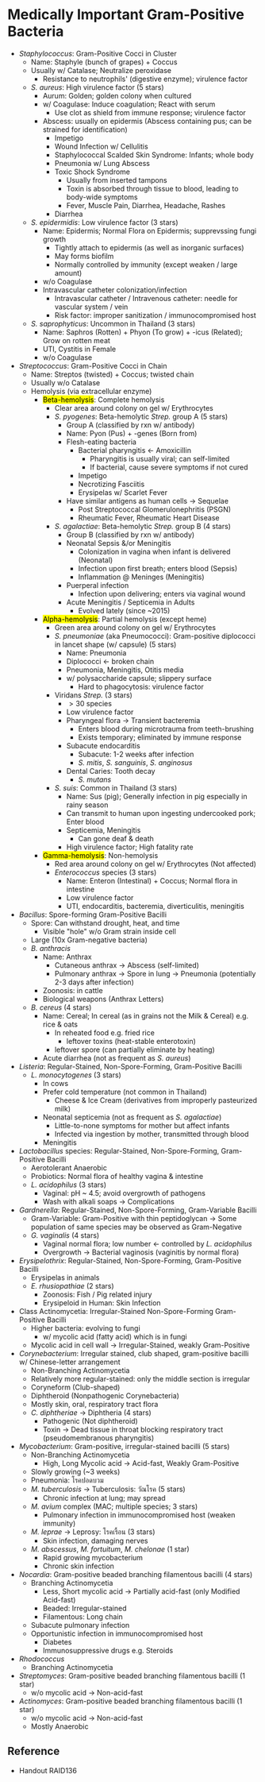 # Medically Important Gram-Positive Bacteria

* *Staphylococcus*: Gram-Positive Cocci in Cluster
  * Name: Staphyle (bunch of grapes) + Coccus
  * Usually w/ Catalase; Neutralize peroxidase
    * Resistance to neutrophils' (digestive enzyme); virulence factor
  * *S. aureus*: High virulence factor (5 stars)
    * Aurum: Golden; golden colony when cultured
    * w/ Coagulase: Induce coagulation; React with serum
      * Use clot as shield from immune response; virulence factor
    * Abscess: usually on epidermis (Abscess containing pus; can be strained for identification)
      * Impetigo
      * Wound Infection w/ Cellulitis
      * Staphylococcal Scalded Skin Syndrome: Infants; whole body
      * Pneumonia w/ Lung Abscess
      * Toxic Shock Syndrome
        * Usually from inserted tampons
        * Toxin is absorbed through tissue to blood, leading to body-wide symptoms
        * Fever, Muscle Pain, Diarrhea, Headache, Rashes
      * Diarrhea
  * *S. epidermidis*: Low virulence factor (3 stars)
    * Name: Epidermis; Normal Flora on Epidermis; supprevssing fungi growth
      * Tightly attach to epidermis (as well as inorganic surfaces)
      * May forms biofilm
      * Normally controlled by immunity (except weaken / large amount)
    * w/o Coagulase
    * Intravascular catheter colonization/infection
      * Intravascular catheter / Intravenous catheter: needle for vascular system / vein
      * Risk factor: improper sanitization / immunocompromised host
  * *S. saprophyticus*: Uncommon in Thailand (3 stars)
    * Name: Saphros (Rotten) + Phyon (To grow) + -icus (Related); Grow on rotten meat
    * UTI, Cystitis in Female
    * w/o Coagulase
* *Streptococcus*: Gram-Positive Cocci in Chain
  * Name: Streptos (twisted) + Coccus; twisted chain
  * Usually w/o Catalase
  * Hemolysis (via extracellular enzyme)
    * <mark class="hltr-yellow">Beta-hemolysis</mark>: Complete hemolysis
      * Clear area around colony on gel w/ Erythrocytes
      * *S. pyogenes*: Beta-hemolytic *Strep.* group A (5 stars)
        * Group A (classified by rxn w/ antibody)
        * Name: Pyon (Pus) + -genes (Born from)
        * Flesh-eating bacteria
          * Bacterial pharyngitis ← Amoxicillin
            * Pharyngitis is usually viral; can self-limited
            * If bacterial, cause severe symptoms if not cured
          * Impetigo
          * Necrotizing Fasciitis
          * Erysipelas w/ Scarlet Fever
        * Have similar antigens as human cells → Sequelae
          * Post Streptococcal Glomerulonephritis (PSGN)
          * Rheumatic Fever, Rheumatic Heart Disease
      * *S. agalactiae*: Beta-hemolytic *Strep.* group B (4 stars)
        * Group B (classified by rxn w/ antibody)
        * Neonatal Sepsis &/or Meningitis
          * Colonization in vagina when infant is delivered (Neonatal)
          * Infection upon first breath; enters blood (Sepsis)
          * Inflammation @ Meninges (Meningitis)
        * Puerperal infection
          * Infection upon delivering; enters via vaginal wound
        * Acute Meningitis / Septicemia in Adults
          * Evolved lately (since ~2015)
    * <mark class="hltr-green">Alpha-hemolysis</mark>: Partial hemolysis (except heme)
      * Green area around colony on gel w/ Erythrocytes
      * *S. pneumoniae* (aka Pneumococci): Gram-positive diplococci in lancet shape (w/ capsule) (5 stars)
        * Name: Pneumonia
        * Diplococci ← broken chain
        * Pneumonia, Meningitis, Otitis media
        * w/ polysaccharide capsule; slippery surface
          * Hard to phagocytosis: virulence factor
      * Viridans *Strep.* (3 stars)
        * $> 30$ species
        * Low virulence factor
        * Pharyngeal flora → Transient bacteremia
          * Enters blood during microtrauma from teeth-brushing
          * Exists temporary; eliminated by immune response
        * Subacute endocarditis
          * Subacute: 1-2 weeks after infection
          * *S. mitis*, *S. sanguinis*, *S. anginosus*
        * Dental Caries: Tooth decay
          * *S. mutans*
      * *S. suis*: Common in Thailand (3 stars)
        * Name: Sus (pig); Generally infection in pig especially in rainy season
        * Can transmit to human upon ingesting undercooked pork; Enter blood
        * Septicemia, Meningitis
          * Can gone deaf & death
        * High virulence factor; High fatality rate
    * <mark class="hltr-red">Gamma-hemolysis</mark>: Non-hemolysis
      * Red area around colony on gel w/ Erythrocytes (Not affected)
      * *Enterococcus* species (3 stars)
        * Name: Enteron (Intestinal) + Coccus; Normal flora in intestine
        * Low virulence factor
        * UTI, endocarditis, bacteremia, diverticulitis, meningitis
* *Bacillus*: Spore-forming Gram-Positive Bacilli
  * Spore: Can withstand drought, heat, and time
    * Visible "hole" w/o Gram strain inside cell
  * Large (10x Gram-negative bacteria)
  * *B. anthracis*
    * Name: Anthrax
      * Cutaneous anthrax → Abscess (self-limited)
      * Pulmonary anthrax → Spore in lung → Pneumonia (potentially 2-3 days after infection)
    * Zoonosis: in cattle
    * Biological weapons (Anthrax Letters)
  * *B. cereus* (4 stars)
    * Name: Cereal; In cereal (as in grains not the Milk & Cereal) e.g. rice & oats
      * In reheated food e.g. fried rice
        * leftover toxins (heat-stable enterotoxin)
      * leftover spore (can partially eliminate by heating)
    * Acute diarrhea (not as frequent as *S. aureus*)
* *Listeria*: Regular-Stained, Non-Spore-Forming, Gram-Positive Bacilli
  * *L. monocytogenes* (3 stars)
    * In cows
    * Prefer cold temperature (not common in Thailand)
      * Cheese & Ice Cream (derivatives from improperly pasteurized milk)
    * Neonatal septicemia (not as frequent as *S. agalactiae*)
      * Little-to-none symptoms for mother but affect infants
      * Infected via ingestion by mother, transmitted through blood
    * Meningitis
* *Lactobacillus* species: Regular-Stained, Non-Spore-Forming, Gram-Positive Bacilli
  * Aerotolerant Anaerobic
  * Probiotics: Normal flora of healthy vagina & intestine
  * *L. acidophilus* (3 stars)
    * Vaginal: pH ~ 4.5; avoid overgrowth of pathogens
    * Wash with alkali soaps → Complications
* *Gardnerella*: Regular-Stained, Non-Spore-Forming, Gram-Variable Bacilli
  * Gram-Variable: Gram-Positive with thin peptidoglycan → Some population of same species may be observed as Gram-Negative
  * *G. vaginalis* (4 stars)
    * Vaginal normal flora; low number ← controlled by *L. acidophilus*
    * Overgrowth → Bacterial vaginosis (vaginitis by normal flora)
* *Erysipelothrix*: Regular-Stained, Non-Spore-Forming, Gram-Positive Bacilli
  * Erysipelas in animals
  * *E. rhusiopathiae* (2 stars)
    * Zoonosis: Fish / Pig related injury
    * Erysipeloid in Human: Skin Infection
* Class Actinomycetia: Irregular-Stained Non-Spore-Forming Gram-Positive Bacilli
  * Higher bacteria: evolving to fungi
    * w/ mycolic acid (fatty acid) which is in fungi
  * Mycolic acid in cell wall → Irregular-Stained, weakly Gram-Positive
* *Corynebacterium*: Irregular stained, club shaped, gram-positive bacilli w/ Chinese-letter arrangement
  * Non-Branching Actinomycetia
  * Relatively more regular-stained: only the middle section is irregular
  * Coryneform (Club-shaped)
  * Diphtheroid (Nonpathogenic Corynebacteria)
  * Mostly skin, oral, respiratory tract flora
  * *C. diphtheriae* → Diphtheria (4 stars)
    * Pathogenic (Not diphtheroid)
    * Toxin → Dead tissue in throat blocking respiratory tract (pseudomembranous pharyngitis)
* *Mycobacterium*: Gram-positive, irregular-stained bacilli (5 stars)
  * Non-Branching Actinomycetia
    * High, Long Mycolic acid → Acid-fast, Weakly Gram-Positive
  * Slowly growing (~3 weeks)
  * Pneumonia: โรคปอดบวม
  * *M. tuberculosis* → Tuberculosis: วัณโรค (5 stars)
    * Chronic infection at lung; may spread
  * *M. avium* complex (MAC; multiple species; 3 stars)
    * Pulmonary infection in immunocompromised host (weaken immunity)
  * *M. leprae* → Leprosy: โรคเรื้อน (3 stars)
    * Skin infection, damaging nerves
  * *M. abscessus*, *M. fortuitum*, *M. chelonae* (1 star)
    * Rapid growing mycobacterium
    * Chronic skin infection
* *Nocardia*: Gram-positive beaded branching filamentous bacilli (4 stars)
  * Branching Actinomycetia
    * Less, Short mycolic acid → Partially acid-fast (only Modified Acid-fast)
    * Beaded: Irregular-stained
    * Filamentous: Long chain
  * Subacute pulmonary infection
  * Opportunistic infection in immunocompromised host
    * Diabetes
    * Immunosuppressive drugs e.g. Steroids
* *Rhodococcus*
  * Branching Actinomycetia
* *Streptomyces*: Gram-positive beaded branching filamentous bacilli (1 star)
  * w/o mycolic acid → Non-acid-fast
* *Actinomyces*: Gram-positive beaded branching filamentous bacilli (1 star)
  * w/o mycolic acid → Non-acid-fast
  * Mostly Anaerobic

## Reference

* Handout RAID136
